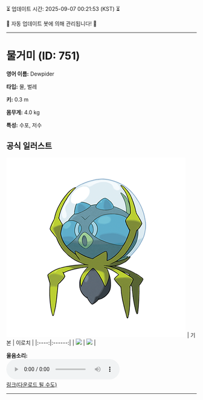 
⏳ 업데이트 시간: 2025-09-07 00:21:53 (KST) ⏳

🤖 자동 업데이트 봇에 의해 관리됩니다! 🤖

---

# 물거미 (ID: 751)
**영어 이름:** Dewpider

**타입:** 물, 벌레

**키:** 0.3 m

**몸무게:** 4.0 kg

**특성:** 수포, 저수

## 공식 일러스트
![](https://raw.githubusercontent.com/PokeAPI/sprites/master/sprites/pokemon/other/official-artwork/751.png)
| 기본 | 이로치 |
|:----:|:------:|
| <img src="http://play.pokemonshowdown.com/sprites/ani/dewpider.gif" width="200"> | <img src="http://play.pokemonshowdown.com/sprites/ani-shiny/dewpider.gif" width="200"> |

**울음소리:**<br><audio controls src="https://raw.githubusercontent.com/PokeAPI/cries/main/cries/pokemon/latest/751.ogg"></audio><br> [링크(다운로드 될 수도)](https://raw.githubusercontent.com/PokeAPI/cries/main/cries/pokemon/latest/751.ogg)


---
